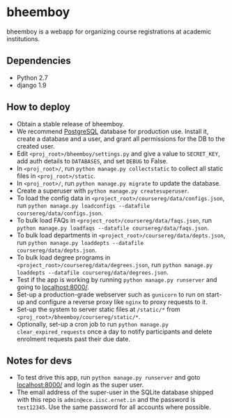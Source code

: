 bheemboy
========

bheemboy is a webapp for organizing course registrations at academic institutions.

Dependencies
------------

- Python 2.7
- django 1.9

How to deploy
-------------

- Obtain a stable release of bheemboy.
- We recommend [PostgreSQL](http://www.postgresql.org/) database for production use.
Install it, create a database and a user, and grant all permissions for the DB to the created user.
- Edit `<proj_root>/bheemboy/settings.py` and give a value to `SECRET_KEY`, add auth details to `DATABASES`, and set `DEBUG` to False.
- In `<proj_root>/`, run `python manage.py collectstatic` to collect all static files in `<proj_root>/static`.
- In `<proj_root>/`, run `python manage.py migrate` to update the database.
- Create a superuser with `python manage.py createsuperuser`.
- To load the config data in `<project_root>/coursereg/data/configs.json`, run `python manage.py loadconfigs --datafile coursereg/data/configs.json`.
- To bulk load FAQs in `<project_root>/coursereg/data/faqs.json`, run `python manage.py loadfaqs --datafile coursereg/data/faqs.json`.
- To bulk load departments in `<project_root>/coursereg/data/depts.json`, run `python manage.py loaddepts --datafile coursereg/data/depts.json`.
- To bulk load degree programs in `<project_root>/coursereg/data/degrees.json`, run `python manage.py loaddepts --datafile coursereg/data/degrees.json`.
- Test if the app is working by running `python manage.py runserver` and going to [localhost:8000/](http://localhost:8000/).
- Set-up a production-grade webserver such as `gunicorn` to run on start-up and configure a reverse proxy like `nginx` to proxy requests to it.
- Set-up the system to server static files at `/static/*` from `<proj_root>/bheemboy/coursereg/static/*`.
- Optionally, set-up a cron job to run `python manage.py clear_expired_requests` once a day to notify participants and delete enrolment requests past their due date.

Notes for devs
--------------

- To test drive this app, run `python manage.py runserver` and goto
[localhost:8000/](http://localhost:8000/) and login as the super user.
- The email address of the super-user in the SQLite database shipped with this
repo is `admin@ece.iisc.ernet.in` and the password is `test12345`. Use the same
password for all accounts where possible.
